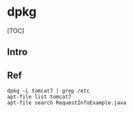 # dpkg

[TOC]



## Intro





## Ref

[Debian Software Package Management(dpkg) in Linux]: https://www.geeksforgeeks.org/debian-software-package-managementdpkg-in-linux/

[Determine destination location of apt-get install <package>?]:  https://askubuntu.com/q/129022

```shell
dpkg -L tomcat7 | grep /etc
apt-file list tomcat7
apt-file search RequestInfoExample.java
```
